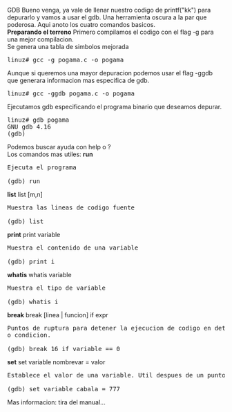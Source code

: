 GDB
Bueno venga, ya vale de llenar nuestro codigo de printf("kk") para depurarlo
y vamos a usar el gdb. Una herramienta oscura a la par que poderosa. Aqui anoto
los cuatro comandos basicos.<br>
<b>Preparando el terreno</b>
Primero compilamos el codigo con el flag -g para una mejor compilacion. 
<br>Se genera una tabla de simbolos mejorada
<pre>
linuz# gcc -g pogama.c -o pogama
</pre>
Aunque si queremos una mayor depuracion podemos usar el flag -ggdb
que generara informacion mas especifica de gdb.
<pre>
linuz# gcc -ggdb pogama.c -o pogama
</pre>

Ejecutamos gdb especificando el programa binario que deseamos depurar.
<pre>
linuz# gdb pogama
GNU gdb 4.16
(gdb)
</pre>
Podemos buscar ayuda con help o ?
<br>
Los comandos mas utiles:
<b>run</b>
<pre>
Ejecuta el programa

(gdb) run
</pre>

<b>list</b>
list [m,n]
<pre>
Muestra las lineas de codigo fuente

(gdb) list
</pre>

<b>print</b>
print variable
<pre>
Muestra el contenido de una variable

(gdb) print i
</pre>

<b>whatis</b>
whatis variable
<pre>
Muestra el tipo de variable

(gdb) whatis i
</pre>

<b>break</b>
break [linea | funcion] if expr
<pre>
Puntos de ruptura para detener la ejecucion de codigo en determinado momento
o condicion.

(gdb) break 16 if variable == 0
</pre>

<b>set</b>
set variable nombrevar = valor
<pre>
Establece el valor de una variable. Util despues de un punto de ruptura.

(gdb) set variable cabala = 777
</pre>

Mas informacion: tira del manual...